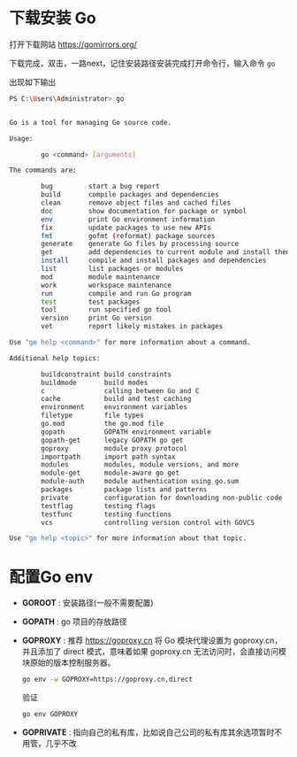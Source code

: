 

# 下载安装 Go

打开下载网站 <https://gomirrors.org/>


下载完成，双击，一路next，记住安装路径安装完成打开命令行，输入命令 `go`

出现如下输出
```bash
PS C:\Users\Administrator> go


Go is a tool for managing Go source code.

Usage:

        go <command> [arguments]

The commands are:

        bug         start a bug report
        build       compile packages and dependencies
        clean       remove object files and cached files
        doc         show documentation for package or symbol
        env         print Go environment information
        fix         update packages to use new APIs
        fmt         gofmt (reformat) package sources
        generate    generate Go files by processing source
        get         add dependencies to current module and install them
        install     compile and install packages and dependencies
        list        list packages or modules
        mod         module maintenance
        work        workspace maintenance
        run         compile and run Go program
        test        test packages
        tool        run specified go tool
        version     print Go version
        vet         report likely mistakes in packages

Use "go help <command>" for more information about a command.

Additional help topics:

        buildconstraint build constraints
        buildmode       build modes
        c               calling between Go and C
        cache           build and test caching
        environment     environment variables
        filetype        file types
        go.mod          the go.mod file
        gopath          GOPATH environment variable
        gopath-get      legacy GOPATH go get
        goproxy         module proxy protocol
        importpath      import path syntax
        modules         modules, module versions, and more
        module-get      module-aware go get
        module-auth     module authentication using go.sum
        packages        package lists and patterns
        private         configuration for downloading non-public code
        testflag        testing flags
        testfunc        testing functions
        vcs             controlling version control with GOVCS

Use "go help <topic>" for more information about that topic.
```

# 配置Go env

- **GOROOT** : 安装路径(一般不需要配置)

- **GOPATH** : go 项目的存放路径

- **GOPROXY** : 推荐 <https://goproxy.cn>
    将 Go 模块代理设置为 goproxy.cn，并且添加了 direct 模式，意味着如果 goproxy.cn 无法访问时，会直接访问模块原始的版本控制服务器。
    ```bash
    go env -w GOPROXY=https://goproxy.cn,direct
    ```
    验证
    ```bash
    go env GOPROXY
    ```

- **GOPRIVATE** : 指向自己的私有库，比如说自己公司的私有库其余选项暂时不用管，几乎不改